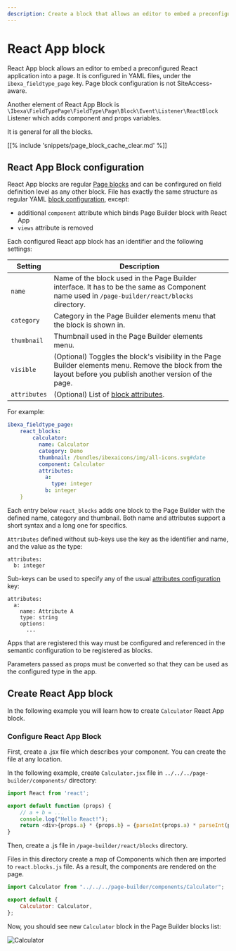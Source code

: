 ```yaml
---
description: Create a block that allows an editor to embed a preconfigured React component into a page.
---
```


# React App block

React App block allows an editor to embed a preconfigured React application into a page.
It is configured in YAML files, under the `ibexa_fieldtype_page` key.
Page block configuration is not SiteAccess-aware.

Another element of React App Block is `\Ibexa\FieldTypePage\FieldType\Page\Block\Event\Listener\ReactBlock` Listener 
which adds component and props variables.

It is general for all the blocks.

[[% include 'snippets/page_block_cache_clear.md' %]]

## React App Block configuration

React App blocks are regular [Page blocks](page_blocks.md) and can be confirgured on field definition level as any other block.
File has exactly the same structure as regular YAML [block configuration](create_custom_page_block/#configure-block), except:

- additional `component` attribute which binds Page Builder block with React App
- `views` attribute is removed

Each configured React app block has an identifier and the following settings:

|Setting|Description|
|---|---|
| `name` | Name of the block used in the Page Builder interface. It has to be the same as Component name used in `/page-builder/react/blocks` directory.|
| `category` | Category in the Page Builder elements menu that the block is shown in. |
| `thumbnail` | Thumbnail used in the Page Builder elements menu. |
| `visible` | (Optional) Toggles the block's visibility in the Page Builder elements menu. Remove the block from the layout before you publish another version of the page. |
| `attributes` | (Optional) List of [block attributes](page_block_attributes.md). |

For example:

``` yaml
ibexa_fieldtype_page:
    react_blocks:
        calculator:
          name: Calculator
          category: Demo
          thumbnail: /bundles/ibexaicons/img/all-icons.svg#date
          component: Calculator
          attributes:
            a:
              type: integer
            b: integer
    }
```

Each entry below `react_blocks` adds one block to the Page Builder with the defined name, category and thumbnail.
Both name and attributes support a short syntax and a long one for specifics.

`Attributes` defined without sub-keys use the key as the identifier and name, and the value as the type:

```
attributes:
  b: integer
```

Sub-keys can be used to specify any of the usual [attributes configuration](page_block_attributes/#page-block-attributes) key:

```
attributes:
  a:
    name: Attribute A
    type: string
    options:
      ...
```

Apps that are registered this way must be configured and referenced in the 
semantic configuration to be registered as blocks.

Parameters passed as props must be converted so that they can be used as the configured type in the app.

## Create React App block

In the following example you will learn how to create `Calculator` React App block.

### Configure React App Block

First, create a .jsx file which describes your component.
You can create the file at any location.

In the following example, create `Calculator.jsx` file in `../../../page-builder/components/` directory:

``` js
import React from 'react';

export default function (props) {
    // a + b = ...
    console.log("Hello React!");
    return <div>{props.a} * {props.b} = {parseInt(props.a) * parseInt(props.b)}!</div>;
}
```

Then, create a .js file in `/page-builder/react/blocks` directory.

Files in this directory create a map of Components which then are imported to `react.blocks.js` file.
As a result, the components are rendered on the page. 

``` js
import Calculator from "../../../page-builder/components/Calculator";

export default {
    Calculator: Calculator,
};
```

Now, you should see new `Calculator` block in the Page Builder blocks list:

![Calculator](calculator.png "Calculator - React App Block")
